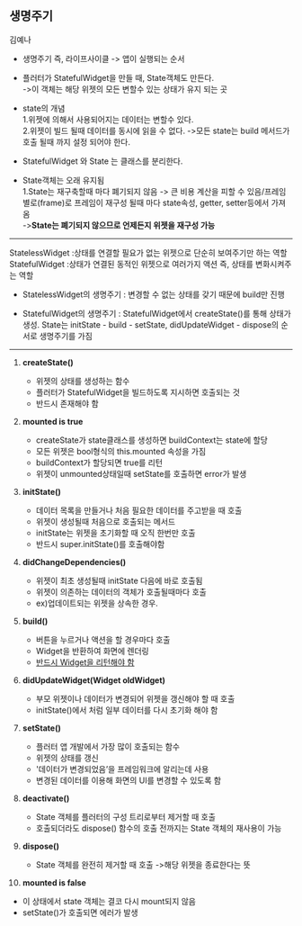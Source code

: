 ## 생명주기  
 김예나  

+ 생명주기 즉, 라이프사이클 -> 앱이 실행되는 순서

+ 플러터가 StatefulWidget을 만들 때, State객체도 만든다.  
->이 객체는 해당 위젯의 모든 변할수 있는 상태가  유지 되는 곳  
+ state의 개념  
1.위젯에 의해서 사용되어지는 데이터는 변할수 있다.  
2.위젯이 빌드 될때 데이터를 동시에 읽을 수 없다. ->모든 state는 build 메서드가 호출 될때 까지 설정 되어야 한다.  
+ StatefulWidget 와 State 는 클래스를 분리한다.   
 - State객체는 오래 유지됨  
    1.State는 재구축할때 마다 폐기되지 않음 -> 큰 비용 계산을 피할 수 있음/프레임별로(frame)로 프레임이 재구성 될때 마다 state속성, getter, setter등에서 가져옴  
->**State는 폐기되지 않으므로 언제든지 위젯을 재구성 가능**  


---  
StatelessWidget :상태를 연결할 필요가 없는 위젯으로 단순히 보여주기만 하는 역할  
StatefulWidget :상태가 연결된 동적인 위젯으로 여러가지 액션 즉, 상태를 변화시켜주는 역할  

- StatelessWidget의 생명주기 : 변경할 수 없는 상태를 갖기 때문에 build만 진행    

- StatefulWidget의 생명주기 : StatefulWidget에서 createState()를 통해 상태가 생성. State는 initState - build - setState, didUpdateWidget - dispose의 순서로 생명주기를 가짐     


---  
1. **createState()**
   * 위젯의 상태를 생성하는 함수
   * 플러터가 StatefulWidget을 빌드하도록 지시하면 호출되는 것 
   * 반드시 존재해야 함   

2. **mounted is true**  
   * createState가 state클래스를 생성하면 buildContext는 state에 할당  
   * 모든 위젯은 bool형식의 this.mounted 속성을 가짐  
   * buildContext가 할당되면 true를 리턴  
    * 위젯이 unmounted상태일때 setState를 호출하면 error가 발생  
 
3. **initState()**
	
	* 데이터 목록을 만들거나 처음 필요한 데이터를 주고받을 때 호출 
   * 위젯이 생성될때 처음으로 호출되는 메서드
   * initState는 위젯을 초기화할 때 오직 한번만 호출
   * 반드시 super.initState()를 호출해야함 
4. **didChangeDependencies()**  
    
	* 위젯이 최초 생성될때 initState 다음에 바로 호출됨
   * 위젯이 의존하는 데이터의 객체가 호출될때마다 호출   
   * ex)업데이트되는 위젯을 상속한 경우.
5. **build()**
	
	* 버튼을 누르거나 액션을 할 경우마다 호출
   * Widget을 반환하여 화면에 렌더링  
   * <u>반드시 Widget을 리턴해야 함</u> 
6. **didUpdateWidget(Widget oldWidget)**
   
   * 부모 위젯이나 데이터가 변경되어 위젯을 갱신해야 할 때 호출
   * initState()에서 처럼 일부 데이터를 다시 초기화 해야 함
   
7. **setState()**

   * 플러터 앱 개발에서 가장 많이 호출되는 함수
	* 위젯의 상태를 갱신
	* '데이터가 변경되었음’을 프레임워크에 알리는데 사용
   * 변경된 데이터를 이용해 화면의 UI를 변경할 수 있도록 함 

8. **deactivate()**
   
   * State 객체를 플러터의 구성 트리로부터 제거할 때 호출
   * 호출되더라도 dispose() 함수의 호출 전까지는 State 객체의 재사용이 가능     

9. **dispose()**

   *  State 객체를 완전히 제거할 때 호출 ->해당 위젯을 종료한다는 뜻

10. **mounted is false**
   *  이 상태에서 state 객체는 결코 다시 mount되지 않음
   *  setState()가 호출되면 에러가 발생 
